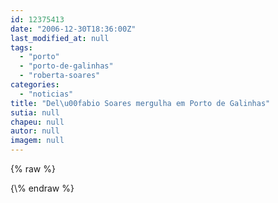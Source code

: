 ```yaml
---
id: 12375413
date: "2006-12-30T18:36:00Z"
last_modified_at: null
tags:
  - "porto"
  - "porto-de-galinhas"
  - "roberta-soares"
categories:
  - "noticias"
title: "Del\u00fabio Soares mergulha em Porto de Galinhas"
sutia: null
chapeu: null
autor: null
imagem: null
---
```

{\% raw %}
<p> </p>
{\% endraw %}
